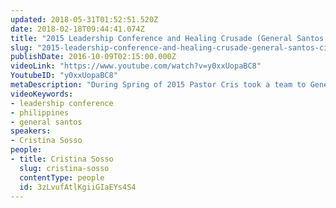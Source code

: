 ```yaml
---
updated: 2018-05-31T01:52:51.520Z
date: 2018-02-18T09:44:41.074Z
title: "2015 Leadership Conference and Healing Crusade (General Santos City)"
slug: "2015-leadership-conference-and-healing-crusade-general-santos-city"
publishDate: 2016-10-09T02:15:00.000Z
videoLink: "https://www.youtube.com/watch?v=y0xxUopaBC8"
YoutubeID: "y0xxUopaBC8"
metaDescription: "During Spring of 2015 Pastor Cris took a team to General Santos City in the Philippines. While there they held a 3 day leadership training and back-to-back healing crusade. God moved mightily..."
videoKeywords:
- leadership conference
- philippines
- general santos
speakers:
- Cristina Sosso
people:
- title: Cristina Sosso
  slug: cristina-sosso
  contentType: people
  id: 3zLvufAtlKgiiGIaEYs4S4
---
```

